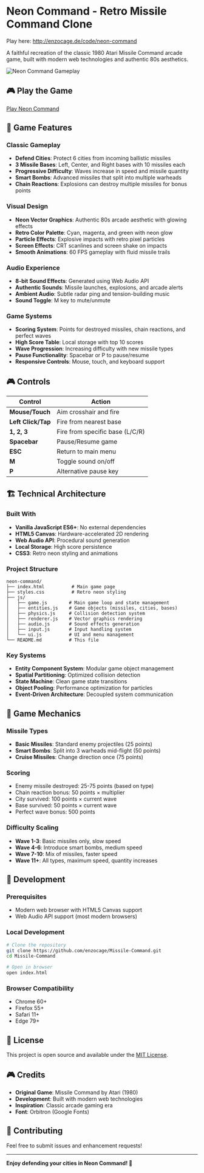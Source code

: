 # Neon Command - Retro Missile Command Clone

Play here: 
http://enzocage.de/code/neon-command

A faithful recreation of the classic 1980 Atari Missile Command arcade game, built with modern web technologies and authentic 80s aesthetics.

![Neon Command Gameplay](https://via.placeholder.com/800x400/000000/00ffff?text=Neon+Command+Screenshot)

## 🎮 Play the Game

[Play Neon Command](https://enzocage.github.io/Missile-Command/)

## 🎯 Game Features

### Classic Gameplay
- **Defend Cities**: Protect 6 cities from incoming ballistic missiles
- **3 Missile Bases**: Left, Center, and Right bases with 10 missiles each
- **Progressive Difficulty**: Waves increase in speed and missile quantity
- **Smart Bombs**: Advanced missiles that split into multiple warheads
- **Chain Reactions**: Explosions can destroy multiple missiles for bonus points

### Visual Design
- **Neon Vector Graphics**: Authentic 80s arcade aesthetic with glowing effects
- **Retro Color Palette**: Cyan, magenta, and green with neon glow
- **Particle Effects**: Explosive impacts with retro pixel particles
- **Screen Effects**: CRT scanlines and screen shake on impacts
- **Smooth Animations**: 60 FPS gameplay with fluid missile trails

### Audio Experience
- **8-bit Sound Effects**: Generated using Web Audio API
- **Authentic Sounds**: Missile launches, explosions, and arcade alerts
- **Ambient Audio**: Subtle radar ping and tension-building music
- **Sound Toggle**: M key to mute/unmute

### Game Systems
- **Scoring System**: Points for destroyed missiles, chain reactions, and perfect waves
- **High Score Table**: Local storage with top 10 scores
- **Wave Progression**: Increasing difficulty with new missile types
- **Pause Functionality**: Spacebar or P to pause/resume
- **Responsive Controls**: Mouse, touch, and keyboard support

## 🎮 Controls

| Control | Action |
|---------|--------|
| **Mouse/Touch** | Aim crosshair and fire |
| **Left Click/Tap** | Fire from nearest base |
| **1, 2, 3** | Fire from specific base (L/C/R) |
| **Spacebar** | Pause/Resume game |
| **ESC** | Return to main menu |
| **M** | Toggle sound on/off |
| **P** | Alternative pause key |

## 🏗️ Technical Architecture

### Built With
- **Vanilla JavaScript ES6+**: No external dependencies
- **HTML5 Canvas**: Hardware-accelerated 2D rendering
- **Web Audio API**: Procedural sound generation
- **Local Storage**: High score persistence
- **CSS3**: Retro neon styling and animations

### Project Structure
```
neon-command/
├── index.html          # Main game page
├── styles.css          # Retro neon styling
├── js/
│   ├── game.js        # Main game loop and state management
│   ├── entities.js    # Game objects (missiles, cities, bases)
│   ├── physics.js     # Collision detection system
│   ├── renderer.js    # Vector graphics rendering
│   ├── audio.js       # Sound effects generation
│   ├── input.js       # Input handling system
│   └── ui.js          # UI and menu management
└── README.md          # This file
```

### Key Systems
- **Entity Component System**: Modular game object management
- **Spatial Partitioning**: Optimized collision detection
- **State Machine**: Clean game state transitions
- **Object Pooling**: Performance optimization for particles
- **Event-Driven Architecture**: Decoupled system communication

## 🎯 Game Mechanics

### Missile Types
- **Basic Missiles**: Standard enemy projectiles (25 points)
- **Smart Bombs**: Split into 3 warheads mid-flight (50 points)
- **Cruise Missiles**: Change direction once (75 points)

### Scoring
- Enemy missile destroyed: 25-75 points (based on type)
- Chain reaction bonus: 50 points × multiplier
- City survived: 100 points × current wave
- Base survived: 50 points × current wave
- Perfect wave bonus: 500 points

### Difficulty Scaling
- **Wave 1-3**: Basic missiles only, slow speed
- **Wave 4-6**: Introduce smart bombs, medium speed
- **Wave 7-10**: Mix of missiles, faster speed
- **Wave 11+**: All types, maximum speed, quantity increases

## 🚀 Development

### Prerequisites
- Modern web browser with HTML5 Canvas support
- Web Audio API support (most modern browsers)

### Local Development
```bash
# Clone the repository
git clone https://github.com/enzocage/Missile-Command.git
cd Missile-Command

# Open in browser
open index.html
```

### Browser Compatibility
- Chrome 60+
- Firefox 55+
- Safari 11+
- Edge 79+

## 📝 License

This project is open source and available under the [MIT License](LICENSE).

## 🎮 Credits

- **Original Game**: Missile Command by Atari (1980)
- **Development**: Built with modern web technologies
- **Inspiration**: Classic arcade gaming era
- **Font**: Orbitron (Google Fonts)

## 🎯 Contributing

Feel free to submit issues and enhancement requests!

---

**Enjoy defending your cities in Neon Command! 🚀**
